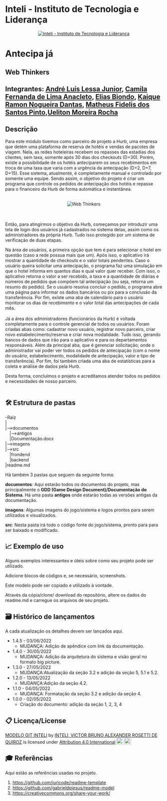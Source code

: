 # Inteli - Instituto de Tecnologia e Liderança 

<p align="center">
<a href= "https://www.inteli.edu.br/"><img src="https://www.inteli.edu.br/wp-content/uploads/2021/08/20172028/marca_1-2.png" alt="Inteli - Instituto de Tecnologia e Liderança" border="0"></a>
</p>

# Antecipa já

## Web Thinkers

## Integrantes: <a href="https://www.linkedin.com/in/andrelessajr/">André Luís Lessa Junior</a>, <a href="https://www.linkedin.com/in/camila-anacleto-63101312b/">Camila Fernanda de Lima Anacleto</a>, <a href="https://www.linkedin.com/in/eliasbiondo/">Elias Biondo</a>, <a href="https://www.linkedin.com/in/kaique-ramon-6975751a3/">Kaique Ramon Nogueira Dantas</a>, <a href="https://www.linkedin.com/in/matheus-fidelis-680520232/">Matheus Fidelis dos Santos Pinto</a>,<a href="https://www.linkedin.com/in/uelitonrocha">Ueliton Moreira Rocha</a>

## Descrição

Para este módulo tivemos como parceiro de projeto a Hurb, uma empresa que detém uma plataforma de reserva de hotéis e vendas de pacotes de viagem. Nela, as redes hoteleiras recebem os repasses das estadias dos clientes, sem taxa, somente após 30 dias dos checkouts (D+30). Porém, existe a possibilidade de os hotéis anteciparem os seus recebimentos em troca de uma taxa que varia com a urgência da antecipação (D+2, D+7, D+15). Esse sistema, atualmente, é completamente manual e controlado por somente uma equipe. Sendo assim, o objetivo do projeto é criar um programa que controle os pedidos de antecipação dos hotéis e repasse para o financeiro da Hurb de forma automática e instantânea. 
<br><br>
<p align="center">
<img src="https://adalove.inteli.edu.br/newada-img/groups/c61902ab-4ad1-4270-ae44-45126d0344f2.png" alt="Web Thinkers" border="0">
</p>



<br><br>
Então, para atingirmos o objetivo da Hurb, começamos por introduzir uma tela de login dos usuários já cadastrados no sistema delas, assim como os administradores da própria Hurb. Tudo isso protegido por um sistema de verificação de duas etapas. 

Na área de usuários, a primeira opção que tem é para selecionar o hotel em questão (caso a rede possua mais que um). Após isso, o aplicativo irá mostrar a quantidade de checkouts e o valor totais pendentes. Caso o usuário queira solicitar uma antecipação, o programa faz uma simulação em que o hotel informa em quantos dias e qual valor quer receber. Com isso, o aplicativo retorna o valor a ser recebido, a taxa e a quantidade de diárias e números de pedidos que compõem tal antecipação (ou seja, retorna um resumo do pedido). Se o usuário resolva concluir o pedido, o programa abre uma página para informar os dados bancários ou pix para a conclusão da transferência. Por fim, existe uma aba de calendário para o usuário monitorar os dias de recebimento e o valor total das antecipações de cada mês. 
<br><br>
Já a área dos administradores (funcionários da Hurb) é voltada completamente para o controle gerencial de todos os usuários. Foram criadas abas como: cadastrar novo usuário, registrar novo parceiro, criar novo estabelecimento/reserva e criar nova modalidade. Tudo isso, gerando bancos de dados que irão para o aplicativo e para os departamentos responsáveis. Além da principal aba, que é gerenciar solicitação; onde o administrador vai poder ver todos os pedidos de antecipação (com o nome do usuário, estabelecimento, modalidade de antecipação, valor e tipo de transferência). Por fim, foi também criada uma aba de estatísticas para a coleta e análise de dados pela Hurb. 

Desta forma, concluímos o projeto e acreditamos atender todos os pedidos e necessidades de nosso parceiro. 
<br><br>

## 🛠 Estrutura de pastas

-Raiz<br>
|<br>
|-->documentos<br>
  &emsp;|-->antigos<br>
  &emsp;|Documentação.docx<br>
|-->imagens<br>
|-->src<br>
  &emsp;|frondend<br>
  &emsp;|backend<br>
|readme.md<br>


Há também 3 pastas que seguem da seguinte forma:

<b>documentos</b>: Aqui estarão todos os documentos do projeto, mas principalmente o <b>GDD (Game Design Document)/Documentação do Sistema</b>. Há uma pasta <b>antigos</b> onde estarão todas as versões antigas da documentação.


<b>imagens</b>: Algumas imagens do jogo/sistema e logos prontos para serem utilizados e visualizados.

<b>src</b>: Nesta pasta irá todo o código fonte do jogo/sistema, pronto para para ser baixado e modificado.


## 📈 Exemplo de uso

Alguns exemplos interessantes e úteis sobre como seu projeto pode ser utilizado.

Adicione blocos de códigos e, se necessário, screenshots.

Este modelo pode ser copiado e utilizado à vontade.

Através da cópia/clone/ download do repositório, altere os dados do readme.md e carregue os arquivos de seu projeto.



## 🗃 Histórico de lançamentos

A cada atualização os detalhes devem ser lançados aqui.

* 1.4.5 - 03/06/2022
    * MUDANÇA: Adição de apêndice com link da documentação.
* 1.4.0 - 30/05/2022
    * MUDANÇA: Adição da arquitetura do sistema e visão geral no
formato big picture.
* 1.3.0 - 27/05/2022
    * MUDANÇA:Atualização da seção 3.2 e adição da seção 5, 5.1 e
5.2.
* 1.2.0 - 13/05/2022
    * MUDANÇA:Adição da seção 4.2.
* 1.1.0 - 04/05/2022
    * MUDANÇA: Formatação da seção 3.2 e adição da seção 4.
* 1.0.0 - 02/05/2022
    * Criação do documento: adição da seção 1, 2, 3, 4

## 📋 Licença/License

<p xmlns:cc="http://creativecommons.org/ns#" xmlns:dct="http://purl.org/dc/terms/"><a property="dct:title" rel="cc:attributionURL" href="https://github.com/Spidus/Teste_Final_1">MODELO GIT INTELI</a> by <a rel="cc:attributionURL dct:creator" property="cc:attributionName" href="https://www.yggbrasil.com.br/vr">INTELI, VICTOR BRUNO ALEXANDER ROSETTI DE QUIROZ</a> is licensed under <a href="http://creativecommons.org/licenses/by/4.0/?ref=chooser-v1" target="_blank" rel="license noopener noreferrer" style="display:inline-block;">Attribution 4.0 International<img style="height:22px!important;margin-left:3px;vertical-align:text-bottom;" src="https://mirrors.creativecommons.org/presskit/icons/cc.svg?ref=chooser-v1"><img style="height:22px!important;margin-left:3px;vertical-align:text-bottom;" src="https://mirrors.creativecommons.org/presskit/icons/by.svg?ref=chooser-v1"></a></p>

## 🎓 Referências

Aqui estão as referências usadas no projeto.

1. <https://github.com/iuricode/readme-template>
2. <https://github.com/gabrieldejesus/readme-model>
3. <https://creativecommons.org/share-your-work/>
